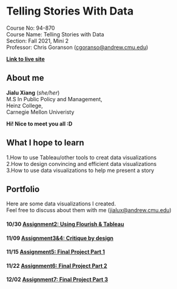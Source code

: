 # Telling Stories With Data
Course No: 94-870  
Course Name: Telling Stories with Data  
Section: Fall 2021, Mini 2  
Professor: Chris Goranson (cgoranso@andrew.cmu.edu)  
  
[**Link to live site**](https://jialuxx.github.io/telling_stories_with_data/)

## About me
**Jialu Xiang** (_she/her_)  
M.S In Public Policy and Management,  
Heinz College,  
Carnegie Mellon Univeristy

**Hi! Nice to meet you all :D**  
## What I hope to learn
 1.How to use Tableau/other tools to creat data visualizations  
 2.How to design convincing and efficient data visualizations  
 3.How to use data visualizations to help me present a story  
## Portfolio
Here are some data visualizations I created.   
Feel free to discuss about them with me (<jialux@andrew.cmu.edu>)

#### 10/30 [Assignment2: Using Flourish & Tableau](/dataviz2.md)  
#### 11/09 [Assignment3&4: Critique by design](/dataviz4.md)
#### 11/15 [Assignment5: Final Project Part 1](/finalProject_jialu.md)
#### 11/22 [Assignment6: Final Project Part 2](/final2.md)
#### 12/02 [Assignment7: Final Project Part 3](/final3.md)
